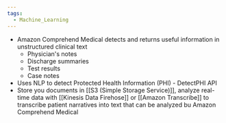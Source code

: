 ```yaml
---
tags:
  - Machine_Learning
---
```

- Amazon Comprehend Medical detects and returns useful information in unstructured clinical text
	- Physician's notes
	- Discharge summaries
	- Test results
	- Case notes
- Uses NLP to detect Protected Health Information (PHI) - DetectPHI API
- Store you documents in [[S3 (Simple Storage Service)]], analyze real-time data with [[Kinesis Data Firehose]] or [[Amazon Transcribe]] to transcribe patient narratives into text that can be analyzed bu Amazon Comprehend Medical